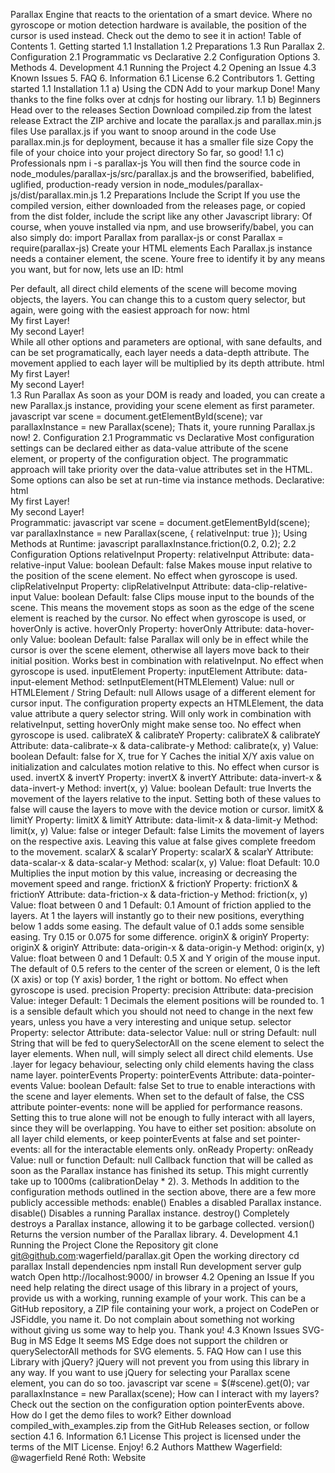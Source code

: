 Parallax Engine that reacts to the orientation of a smart device. Where no gyroscope or motion detection hardware is available, the position of the cursor is used instead. Check out the demo to see it in action! Table of Contents 1. Getting started 1.1 Installation 1.2 Preparations 1.3 Run Parallax 2. Configuration 2.1 Programmatic vs Declarative 2.2 Configuration Options 3. Methods 4. Development 4.1 Running the Project 4.2 Opening an Issue 4.3 Known Issues 5. FAQ 6. Information 6.1 License 6.2 Contributors 1. Getting started 1.1 Installation 1.1 a) Using the CDN Add <script src="https://cdnjs.cloudflare.com/ajax/libs/parallax/3.1.0/parallax.min.js"></script> to your markup Done! Many thanks to the fine folks over at cdnjs for hosting our library. 1.1 b) Beginners Head over to the releases Section Download compiled.zip from the latest release Extract the ZIP archive and locate the parallax.js and parallax.min.js files Use parallax.js if you want to snoop around in the code Use parallax.min.js for deployment, because it has a smaller file size Copy the file of your choice into your project directory So far, so good! 1.1 c) Professionals npm i -s parallax-js You will then find the source code in node_modules/parallax-js/src/parallax.js and the browserified, babelified, uglified, production-ready version in node_modules/parallax-js/dist/parallax.min.js 1.2 Preparations Include the Script If you use the compiled version, either downloaded from the releases page, or copied from the dist folder, include the script like any other Javascript library: <script src="path/to/parallax.js"></script> Of course, when youve installed via npm, and use browserify/babel, you can also simply do: import Parallax from parallax-js or const Parallax = require(parallax-js) Create your HTML elements Each Parallax.js instance needs a container element, the scene. Youre free to identify it by any means you want, but for now, lets use an ID: html <div id="scene"> </div> Per default, all direct child elements of the scene will become moving objects, the layers. You can change this to a custom query selector, but again, were going with the easiest approach for now: html <div id="scene"> <div>My first Layer!</div> <div>My second Layer!</div> </div> While all other options and parameters are optional, with sane defaults, and can be set programatically, each layer needs a data-depth attribute. The movement applied to each layer will be multiplied by its depth attribute. html <div id="scene"> <div data-depth="0.2">My first Layer!</div> <div data-depth="0.6">My second Layer!</div> </div> 1.3 Run Parallax As soon as your DOM is ready and loaded, you can create a new Parallax.js instance, providing your scene element as first parameter. javascript var scene = document.getElementById(scene); var parallaxInstance = new Parallax(scene); Thats it, youre running Parallax.js now! 2. Configuration 2.1 Programmatic vs Declarative Most configuration settings can be declared either as data-value attribute of the scene element, or property of the configuration object. The programmatic approach will take priority over the data-value attributes set in the HTML. Some options can also be set at run-time via instance methods. Declarative: html <div data-relative-input="true" id="scene"> <div data-depth="0.2">My first Layer!</div> <div data-depth="0.6">My second Layer!</div> </div> Programmatic: javascript var scene = document.getElementById(scene); var parallaxInstance = new Parallax(scene, { relativeInput: true }); Using Methods at Runtime: javascript parallaxInstance.friction(0.2, 0.2); 2.2 Configuration Options relativeInput Property: relativeInput Attribute: data-relative-input Value: boolean Default: false Makes mouse input relative to the position of the scene element. No effect when gyroscope is used. clipRelativeInput Property: clipRelativeInput Attribute: data-clip-relative-input Value: boolean Default: false Clips mouse input to the bounds of the scene. This means the movement stops as soon as the edge of the scene element is reached by the cursor. No effect when gyroscope is used, or hoverOnly is active. hoverOnly Property: hoverOnly Attribute: data-hover-only Value: boolean Default: false Parallax will only be in effect while the cursor is over the scene element, otherwise all layers move back to their initial position. Works best in combination with relativeInput. No effect when gyroscope is used. inputElement Property: inputElement Attribute: data-input-element Method: setInputElement(HTMLElement) Value: null or HTMLElement / String Default: null Allows usage of a different element for cursor input. The configuration property expects an HTMLElement, the data value attribute a query selector string. Will only work in combination with relativeInput, setting hoverOnly might make sense too. No effect when gyroscope is used. calibrateX & calibrateY Property: calibrateX & calibrateY Attribute: data-calibrate-x & data-calibrate-y Method: calibrate(x, y) Value: boolean Default: false for X, true for Y Caches the initial X/Y axis value on initialization and calculates motion relative to this. No effect when cursor is used. invertX & invertY Property: invertX & invertY Attribute: data-invert-x & data-invert-y Method: invert(x, y) Value: boolean Default: true Inverts the movement of the layers relative to the input. Setting both of these values to false will cause the layers to move with the device motion or cursor. limitX & limitY Property: limitX & limitY Attribute: data-limit-x & data-limit-y Method: limit(x, y) Value: false or integer Default: false Limits the movement of layers on the respective axis. Leaving this value at false gives complete freedom to the movement. scalarX & scalarY Property: scalarX & scalarY Attribute: data-scalar-x & data-scalar-y Method: scalar(x, y) Value: float Default: 10.0 Multiplies the input motion by this value, increasing or decreasing the movement speed and range. frictionX & frictionY Property: frictionX & frictionY Attribute: data-friction-x & data-friction-y Method: friction(x, y) Value: float between 0 and 1 Default: 0.1 Amount of friction applied to the layers. At 1 the layers will instantly go to their new positions, everything below 1 adds some easing. The default value of 0.1 adds some sensible easing. Try 0.15 or 0.075 for some difference. originX & originY Property: originX & originY Attribute: data-origin-x & data-origin-y Method: origin(x, y) Value: float between 0 and 1 Default: 0.5 X and Y origin of the mouse input. The default of 0.5 refers to the center of the screen or element, 0 is the left (X axis) or top (Y axis) border, 1 the right or bottom. No effect when gyroscope is used. precision Property: precision Attribute: data-precision Value: integer Default: 1 Decimals the element positions will be rounded to. 1 is a sensible default which you should not need to change in the next few years, unless you have a very interesting and unique setup. selector Property: selector Attribute: data-selector Value: null or string Default: null String that will be fed to querySelectorAll on the scene element to select the layer elements. When null, will simply select all direct child elements. Use .layer for legacy behaviour, selecting only child elements having the class name layer. pointerEvents Property: pointerEvents Attribute: data-pointer-events Value: boolean Default: false Set to true to enable interactions with the scene and layer elements. When set to the default of false, the CSS attribute pointer-events: none will be applied for performance reasons. Setting this to true alone will not be enough to fully interact with all layers, since they will be overlapping. You have to either set position: absolute on all layer child elements, or keep pointerEvents at false and set pointer-events: all for the interactable elements only. onReady Property: onReady Value: null or function Default: null Callback function that will be called as soon as the Parallax instance has finished its setup. This might currently take up to 1000ms (calibrationDelay * 2). 3. Methods In addition to the configuration methods outlined in the section above, there are a few more publicly accessible methods: enable() Enables a disabled Parallax instance. disable() Disables a running Parallax instance. destroy() Completely destroys a Parallax instance, allowing it to be garbage collected. version() Returns the version number of the Parallax library. 4. Development 4.1 Running the Project Clone the Repository git clone git@github.com:wagerfield/parallax.git Open the working directory cd parallax Install dependencies npm install Run development server gulp watch Open http://localhost:9000/ in browser 4.2 Opening an Issue If you need help relating the direct usage of this library in a project of yours, provide us with a working, running example of your work. This can be a GitHub repository, a ZIP file containing your work, a project on CodePen or JSFiddle, you name it. Do not complain about something not working without giving us some way to help you. Thank you! 4.3 Known Issues SVG-Bug in MS Edge It seems MS Edge does not support the children or querySelectorAll methods for SVG elements. 5. FAQ How can I use this Library with jQuery? jQuery will not prevent you from using this library in any way. If you want to use jQuery for selecting your Parallax scene element, you can do so too. javascript var scene = $(#scene).get(0); var parallaxInstance = new Parallax(scene); How can I interact with my layers? Check out the section on the configuration option pointerEvents above. How do I get the demo files to work? Either download compiled_with_examples.zip from the GitHub Releases section, or follow section 4.1 6. Information 6.1 License This project is licensed under the terms of the MIT License. Enjoy! 6.2 Authors Matthew Wagerfield: @wagerfield René Roth: Website